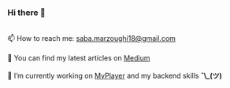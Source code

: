 ### Hi there 👋
<br/>
<!-- <a href="https://github.com/fatemehmarzoughi/fatemehmarzoughi/raw/main/CV.pdf">
 📄 My Resume
</a><a>¯\_(ツ)<a/> -->
<!-- <br/><br/> -->
<!-- <a href="https://www.linkedin.com/in/fatemeh-m-ab1031186/"> -->
<!-- 👩🏼‍💻 My LinkedIn -->
<!--  </a><b>¯\_(ツ)</b><br/><br/> -->
📫 How to reach me: <a href="saba.marzoughi18@gmail.com">saba.marzoughi18@gmail.com</a><br/><br/>
📖 You can find my latest articles on <a href="https://medium.com/@fatemehmarzoughi">Medium</a><br/><br/>
🌱 I’m currently working on <a href="https://github.com/fatemehmarzoughi/MyPlayer">MyPlayer<a/> and my backend skills </a><b>¯\_(ツ)</b><br/><br/>

<!--
**fatemehmarzoughi/fatemehmarzoughi** is a ✨ _special_ ✨ repository because its `README.md` (this file) appears on your GitHub profile.

Here are some ideas to get you started:

- 🔭 I’m currently working on ...
- 🌱 I’m currently learning ...
- 👯 I’m looking to collaborate on ...
- 🤔 I’m looking for help with ...
- 💬 Ask me about ...
- 📫 How to reach me: ...
- 😄 Pronouns: ...
- ⚡ Fun fact: ...
-->
